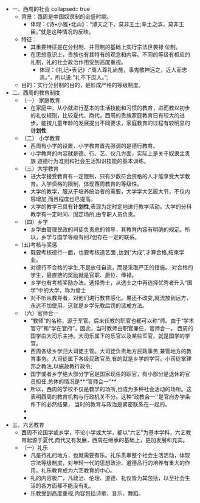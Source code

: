 - 一、西周的社会
  collapsed:: true
	- 背景：西周是中国奴隶制的全盛时期。
		- 体现：《诗•小雅•北山》：“溥天之下，莫非王土;率土之滨，莫非王臣。”就是这种情况的反映。
	- 特征：
		- 其重要特征是在分封制、井田制的基础上实行宗法世袭禄
		  位制。
		- 在思想意识上，贵族也有其特有的观念和内容。不同的等级有相应的礼制，礼的社会政治作用受到高度重视。
			- 体现：《礼记•表记》:“周人尊礼尚施，事鬼敬神远之，近人而忠焉。”，所以说:"礼不下庶人。”;
	- 目的：实行分封制的目的，是形成严格的等级制度。
- 二、西周的教育制度
	- （一） 家庭教育
		- 在家庭中，从小就进行基本的生活技能和习惯的教育，进而教以初步的礼仪规则，比较夏代、商代，西周的贵族家庭教育已有较大的进步，能按儿童年龄的发展提出不同要求，家庭教育的过程有较明显的**计划性**
	- （二） 小学教育
		- 西周有小学的设置，小学教育首先强调的是德行教育。
		- 小学教育的内容就是德、行、艺、仪几方面，实际上是关于奴隶主贵族
		  道德行为准则和社会生活知识技能的基本训练。
	- （三）大学教育
		- 进大学接受教育有一定限制，只有少数符合资格的人才能享受大学教育。入学资格的限制，体现西周教育的等级性。
		- 大学的教学，服从于培养统治者的需要，大学学大艺履大节，不仅内容增加,而且程度也已提高。
		- 大学的教学已具有**计划性**,表现为定时定地进行教学活动。大学的分科教学有一定时间、固定场所,由专职人员负责。
	- （四）乡学
		- 乡学由管理民政的司徒负责总的领导，其教育内容有明确的规定。所以，乡学与国学等级有别7但存在一定的联系。
	- (五)考核与奖惩
		- 既要考核德行一面，也要考核道艺面 ,达到“大成”,才算合格,结束学业。
		- 对德行不合格的学生,不是放任自流，而是采取严正的措施。
		  对合格的学生，最直接的奖励就是官职、爵位、俸禄。
		- 乡学也有考核奖励办法。选择秀士，从选士之中再选择优秀者升入“国学”中的大学，称为俊士
		- 对不听从教导者，对他们进行教育感化。果还不改变,就流放到远方，永远不加使用。这就是乡学先教后罚的惩戒方法。
	- （六）官师合一
		- “教师”的名称，源于军官。后来任教的职官也都可以称“师。由于“学术官守”和“学在官府”，因此，当时教师由职官兼任，官师合一。 西周的国学由大司乐主持。大司乐属下的乐官以及某些军官，就是国学的学官。
		- 西周各级乡学归大司徒主管。大司徒负责地方民政事务,兼管地方的教育事务。大司徒属下各级民政官员,有的就是乡学的学官。小司徒掌建邦之教法,以施政教行政令;
		- 国学或者乡学绝大部分学官是国家现任的职官，有小部分是退休的官员担任,总体的情况是**“官师合一”**
		- 所以，西周的学校不仅是教学的场所,也成为多种社会活动的场所。这表明西周的教育机构与行政机关不分。这种“政教合一''是官府办学条件下的必然结果， 当时的教育与政治是紧密联系在一起的。
		-
		-
- 三、六艺教育
	- 西周不论国学或乡学，不论小学或大学，都以“六艺”为基本学科，六艺教育起源于夏代,商代又有发展，西周在继承的基础上，更加发展和充实。
	- （一）礼乐
		- 凡是行礼的地方，也就需要有乐。礼乐贯串整个社会生活活动，体现宗法等级制度，对年轻一代的思想政治、道德品行的培养有重大的作用。礼乐教育成为六艺教育的中心。
		- 礼的内容极广，凡政治、伦理、道德、礼仪皆为其包括，以至社会生活的各方面都不能没有礼。
		- 乐教受到高度重视,内容包括诗歌、音乐、舞蹈。